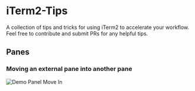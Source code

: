 # iTerm2-Tips
A collection of tips and tricks for using iTerm2 to accelerate your workflow. Feel free to contribute and submit PRs for any helpful tips.

## Panes
### Moving an external pane into another pane
![Demo Panel Move In](http://g.recordit.co/K1RGqlpGZX.gif)
